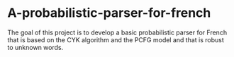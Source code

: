 # A-probabilistic-parser-for-french

The goal of this project is to develop a basic probabilistic parser for French that is based on the CYK algorithm and the PCFG model and that is robust to unknown words.
